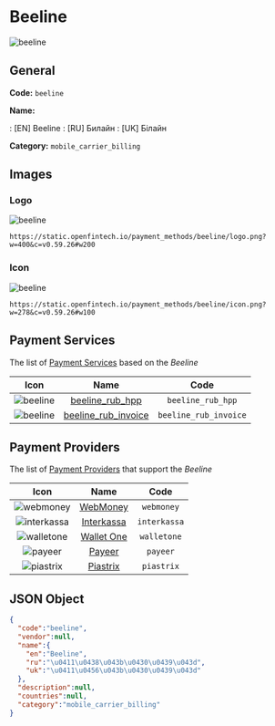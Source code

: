 
# Beeline 
![beeline](https://static.openfintech.io/payment_methods/beeline/logo.png?w=400&c=v0.59.26#w200)  

## General 
**Code:** `beeline` 
 
**Name:** 
 
:	[EN] Beeline 
:	[RU] Билайн 
:	[UK] Білайн 
 
**Category:** `mobile_carrier_billing` 
 

## Images 

### Logo 
![beeline](https://static.openfintech.io/payment_methods/beeline/logo.png?w=400&c=v0.59.26#w200)  

```
https://static.openfintech.io/payment_methods/beeline/logo.png?w=400&c=v0.59.26#w200
```  

### Icon 
![beeline](https://static.openfintech.io/payment_methods/beeline/icon.png?w=278&c=v0.59.26#w100)  

```
https://static.openfintech.io/payment_methods/beeline/icon.png?w=278&c=v0.59.26#w100
```  

## Payment Services 
 
The list of [Payment Services](/payment-services/) based on the _Beeline_ 

|Icon|Name|Code| 
|:---:|:---:|:---:| 
|![beeline](https://static.openfintech.io/payment_methods/beeline/icon.png?w=278&c=v0.59.26#w100) |[beeline_rub_hpp](/payment-services/beeline_rub_hpp/)|`beeline_rub_hpp`| 
|![beeline](https://static.openfintech.io/payment_methods/beeline/icon.png?w=278&c=v0.59.26#w100) |[beeline_rub_invoice](/payment-services/beeline_rub_invoice/)|`beeline_rub_invoice`| 
 

## Payment Providers 
 
The list of [Payment Providers](/payment-providers/) that support the _Beeline_ 

|Icon|Name|Code| 
|:---:|:---:|:---:| 
|![webmoney](https://static.openfintech.io/payment_providers/webmoney/icon.svg?w=278&c=v0.59.26#w100) |[WebMoney](/payment-providers/webmoney/)|`webmoney`| 
|![interkassa](https://static.openfintech.io/payment_providers/interkassa/icon.svg?w=278&c=v0.59.26#w100) |[Interkassa](/payment-providers/interkassa/)|`interkassa`| 
|![walletone](https://static.openfintech.io/payment_providers/walletone/icon.svg?w=278&c=v0.59.26#w100) |[Wallet One](/payment-providers/walletone/)|`walletone`| 
|![payeer](https://static.openfintech.io/payment_providers/payeer/icon.png?w=278&c=v0.59.26#w100) |[Payeer](/payment-providers/payeer/)|`payeer`| 
|![piastrix](https://static.openfintech.io/payment_providers/piastrix/icon.svg?w=278&c=v0.59.26#w100) |[Piastrix](/payment-providers/piastrix/)|`piastrix`| 
 

## JSON Object 

```json
{
  "code":"beeline",
  "vendor":null,
  "name":{
    "en":"Beeline",
    "ru":"\u0411\u0438\u043b\u0430\u0439\u043d",
    "uk":"\u0411\u0456\u043b\u0430\u0439\u043d"
  },
  "description":null,
  "countries":null,
  "category":"mobile_carrier_billing"
}
```  
